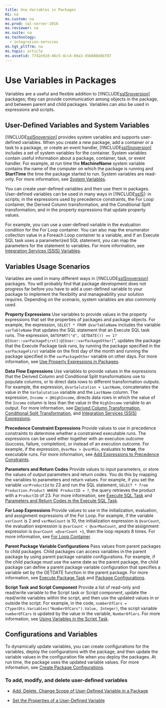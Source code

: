 ```yaml
---
title: Use Variables in Packages
H1: na
ms.custom: na
ms.prod: sql-server-2016
ms.reviewer: na
ms.suite: na
ms.technology: 
  - integration-services
ms.tgt_pltfrm: na
ms.topic: article
ms.assetid: 7742e92d-46c5-4cc4-b9a3-45b688ddb787
---
```

# Use Variables in Packages
  Variables are a useful and flexible addition to [!INCLUDE[ssISnoversion](../../Token/Other/ssISnoversion_md.md)] packages; they can provide communication among objects in the package, and between parent and child packages. Variables can also be used in expressions and scripts.  
  
## User\-Defined Variables and System Variables  
 [!INCLUDE[ssISnoversion](../../Token/Other/ssISnoversion_md.md)] provides system variables and supports user\-defined variables. When you create a new package, add a container or a task to a package, or create an event handler, [!INCLUDE[ssISnoversion](../../Token/Other/ssISnoversion_md.md)] includes a set of system variables for the container. System variables contain useful information about a package, container, task, or event handler. For example, at run time the **MachineName** system variable contains the name of the computer on which the package is running and **StartTime** the time the package started to run. System variables are read\-only. For more information, see [System Variables](../../Topics/TopicNameNotContainA/System-Variables.md).  
  
 You can create user\-defined variables and then use them in packages. User\-defined variables can be used in many ways in [!INCLUDE[ssIS](../../Token/Other/ssIS_md.md)]: in scripts; in the expressions used by precedence constraints, the For Loop container, the Derived Column transformation, and the Conditional Split transformation; and in the property expressions that update property values.  
  
 For example, you can use a user\-defined variable in the evaluation condition for the For Loop container. You can also map the enumerator collection value in a Foreach Loop container to a variable, and if an Execute SQL task uses a parameterized SQL statement, you can map the parameters for the statement to variables. For more information, see [Integration Services &#40;SSIS&#41; Variables](../../Topics/TopicNameNotContainA/Integration-Services--SSIS--Variables.md).  
  
## Variables Usage Scenarios  
 Variables are used in many different ways in [!INCLUDE[ssISnoversion](../../Token/Other/ssISnoversion_md.md)] packages. You will probably find that package development does not progress far before you have to add a user\-defined variable to your package to implement the flexibility and manageability your solution requires. Depending on the scenario, system variables are also commonly used.  
  
 **Property Expressions** Use variables to provide values in the property expressions that set the properties of packages and package objects. For example, the expression, `SELECT * FROM @varTableName` includes the variable `varTableName` that updates the SQL statement that an Execute SQL task runs. The expression, `DATEPART("d", GETDATE()) == 1? @[User::varPackageFirst]:@[User::varPackageOther]`", updates the package that the Execute Package task runs, by running the package specified in the `varPackageFirst` variable on the first day of the month and running the package specified in the `varPackageOther` variable on other days. For more information, see [Use Property Expressions in Packages](../../Topics/TopicNameNotContainA/Use-Property-Expressions-in-Packages.md).  
  
 **Data Flow Expressions** Use variables to provide values in the expressions that the Derived Column and Conditional Split transformations use to populate columns, or to direct data rows to different transformation outputs. For example, the expression, `@varSalutation + LastName`, concatenates the value in the `VarSalutation` variable and the `LastName` column. The expression, `Income < @HighIncome`, directs data rows in which the value of the `Income` column is less than the value in the `HighIncome` variable to an output. For more information, see [Derived Column Transformation](../../Topics/TopicNameNotContainA/Derived-Column-Transformation.md), [Conditional Split Transformation](../../Topics/TopicNameNotContainA/Conditional-Split-Transformation.md), and [Integration Services &#40;SSIS&#41; Expressions](../../Topics/TopicNameNotContainA/Integration-Services--SSIS--Expressions.md).  
  
 **Precedence Constraint Expressions** Provide values to use in precedence constraints to determine whether a constrained executable runs. The expressions can be used either together with an execution outcome \(success, failure, completion\), or instead of an execution outcome. For example, if the expression, `@varMax > @varMin`, evaluates to **true**, the executable runs. For more information, see [Add Expressions to Precedence Constraints](../../Topics/TopicNameNotContainA/Add-Expressions-to-Precedence-Constraints.md).  
  
 **Parameters and Return Codes** Provide values to input parameters, or store the values of output parameters and return codes. You do this by mapping the variables to parameters and return values. For example, if you set the variable `varProductId` to 23 and run the SQL statement, `SELECT * from Production.Product WHERE ProductID = ?`, the query retrieves the product with a `ProductID` of 23. For more information, see [Execute SQL Task](../../Topics/TopicNameNotContainA/Execute-SQL-Task.md) and [Parameters and Return Codes in the Execute SQL Task](../../Topics/TopicNameNotContainA/Parameters-and-Return-Codes-in-the-Execute-SQL-Task.md).  
  
 **For Loop Expressions** Provide values to use in the initialization, evaluation, and assignment expressions of the For Loop. For example, if the variable `varCount` is 2 and `varMaxCount` is 10, the initialization expression is `@varCount`, the evaluation expression is  `@varCount < @varMaxCount`, and the assignment expression is `@varCount =@varCount +1`, then the loop repeats 8 times. For more information, see [For Loop Container](../../Topics/TopicNameNotContainA/For-Loop-Container.md).  
  
 **Parent Package Variable Configurations** Pass values from parent packages to child packages. Child packages can access variables in the parent package by using parent package variable configurations. For example, if the child package must use the same date as the parent package, the child package can define a parent package variable configuration that specifies a variable set by the GETDATE function in the parent package. For more information, see [Execute Package Task](../../Topics/TopicNameNotContainA/Execute-Package-Task.md) and [Package Configurations](../../Topics/TopicNameNotContainA/Package-Configurations.md).  
  
 **Script Task and Script Component** Provide a list of read\-only and read\/write variable to the Script task or Script component, update the read\/write variables within the script, and then use the updated values in or outside the script. For example, in the code, `numberOfCars = CType(Dts.Variables("NumberOfCars").Value, Integer)`, the script variable `numberOfCars` is updated by the value in the variable, `NumberOfCars`. For more information, see [Using Variables in the Script Task](../Topic/Using%20Variables%20in%20the%20Script%20Task.md).  
  
## Configurations and Variables  
 To dynamically update variables, you can create configurations for the variables, deploy the configurations with the package, and then update the variable values in the configuration file when you deploy the packages. At run time, the package uses the updated variable values. For more information, see [Create Package Configurations](../../Topics/TopicNameNotContainA/Create-Package-Configurations.md).  
  
### To add, modify, and delete user\-defined variables  
  
-   [Add, Delete, Change Scope of User-Defined Variable in a Package](../../Topics/TopicNameContainA/Add--Delete--Change-Scope-of-User-Defined-Variable-in-a-Package.md)  
  
-   [Set the Properties of a User-Defined Variable](../../Topics/TopicNameContainA/Set-the-Properties-of-a-User-Defined-Variable.md)  
  
  